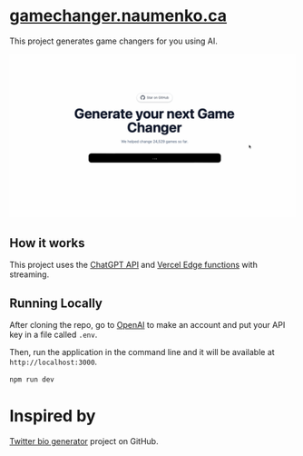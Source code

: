 # [gamechanger.naumenko.ca](https://gamechanger.naumenko.ca/)

This project generates game changers for you using AI.

[![Game-Changer AI Generator](./public/gamechanger.gif)](https://gamechanger.naumenko.ca)

## How it works

This project uses the [ChatGPT API](https://openai.com/api/) and [Vercel Edge functions](https://vercel.com/features/edge-functions) with streaming.

## Running Locally

After cloning the repo, go to [OpenAI](https://platform.openai.com/account/api-keys) to make an account and put your API key in a file called `.env`.

Then, run the application in the command line and it will be available at `http://localhost:3000`.

```bash
npm run dev
```

# Inspired by

[Twitter bio generator](https://github.com/Nutlope/twitterbio) project on GitHub.